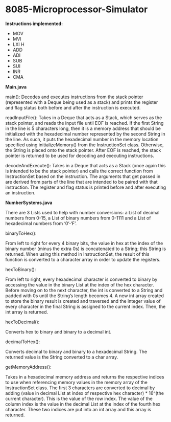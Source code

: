 # 8085-Microprocessor-Simulator
**Instructions implemented:**
* MOV
* MVI
* LXI H
* ADD
* ADI
* SUB
* SUI
* INR
* CMA

**Main.java**

main():
Decodes and executes instructions from the stack pointer (represented with a Deque being used as a stack) and prints the register and flag status both before and after the instruction is executed.

readInputFile():
Takes in a Deque that acts as a Stack, which serves as the stack pointer, and reads the input file until EOF is reached. If the first String in the line is 5 characters long, then it is a memory address that should be initialized with the hexadecimal number represented by the second String in the line. As such, it puts the hexadecimal number in the memory location specified using initializeMemory() from the InstructionSet class. Otherwise, the String is placed onto the stack pointer. After EOF is reached, the stack pointer is returned to be used for decoding and executing instructions.

decodeAndExecute():
Takes in a Deque that acts as a Stack (once again this is intended to be the stack pointer) and calls the correct function from InstructionSet based on the instruction. The arguments that get passed in are derived from parts of the line that are intended to be paired with that instruction. The register and flag status is printed before and after executing an instruction.

**NumberSystems.java**

There are 3 Lists used to help with number conversions: a List<Integer> of decimal numbers from 0-15, a List<Integer> of binary numbers from 0-1111 and a List<Character> of hexadecimal numbers from ‘0’-‘F’.

binaryToHex():

From left to right for every 4 binary bits, the value in hex at the index of the binary number (minus the extra 0s) is concatenated to a String; this String is returned. When using this method in InstructionSet, the result of this function is converted to a character array in order to update the registers.

hexToBinary():

From left to right, every hexadecimal character is converted to binary by accessing the value in the binary List at the index of the hex character. Before moving on to the next character, the int is converted to a String and padded with 0s until the String’s length becomes 4. A new int array created to store the binary result is created and traversed and the integer value of every character in the final String is assigned to the current index. Then, the int array is returned.

hexToDecimal():

Converts hex to binary and binary to a decimal int.

decimalToHex():

Converts decimal to binary and binary to a hexadecimal String. The returned value is the String converted to a char array.

getMemoryAddress():

Takes in a hexadecimal memory address and returns the respective indices to use when referencing memory values in the memory array of the InstructionSet class. The first 3 characters are converted to decimal by adding (value in decimal List at index of respective hex character) * 16^(the current character). This is the value of the row index. The value of the column index is the value in the decimal List at the index of the fourth hex character. These two indices are put into an int array and this array is returned.
